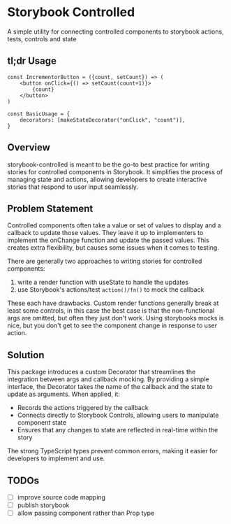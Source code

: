 # Storybook Controlled
A simple utility for connecting controlled components to storybook actions, tests, controls and state

## tl;dr Usage
```tsx
const IncrementorButton = ({count, setCount}) => (
    <button onClick={() => setCount(count+1)}>
        {count}
    </button>
)

const BasicUsage = {
    decorators: [makeStateDecorator("onClick", "count")],
}
```

## Overview
storybook-controlled is meant to be the go-to best practice for writing stories for controlled components in Storybook. It simplifies the process of managing state and actions, allowing developers to create interactive stories that respond to user input seamlessly.


## Problem Statement
Controlled components often take a value or set of values to display and a callback to update those values. They leave it up to implementers to implement the onChange function and update the passed values. This creates extra flexibility, but causes some issues when it comes to testing.

There are generally two approaches to writing stories for controlled components:
1. write a render function with useState to handle the updates
2. use Storybook's actions/test `action()/fn()` to mock the callback

These each have drawbacks. Custom render functions generally break at least some controls, in this case the best case is that the non-functional args are omitted, but often they just don't work. Using storybooks mocks is nice, but you don't get to see the component change in response to user action. 

## Solution
This package introduces a custom Decorator that streamlines the integration between args and callback mocking. By providing a simple interface, the Decorator takes the name of the callback and the state to update as arguments. When applied, it:

- Records the actions triggered by the callback
- Connects directly to Storybook Controls, allowing users to manipulate component state
- Ensures that any changes to state are reflected in real-time within the story

The strong TypeScript types prevent common errors, making it easier for developers to implement and use.

## TODOs

- [ ] improve source code mapping
- [ ] publish storybook
- [ ] allow passing component rather than Prop type